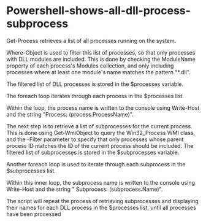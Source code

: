 # Powershell-shows-all-dll-process-subprocess
Get-Process retrieves a list of all processes running on the system.

Where-Object is used to filter this list of processes, so that only processes with DLL modules are included. This is done by checking the ModuleName property of each process's Modules collection, and only including processes where at least one module's name matches the pattern "*.dll".

The filtered list of DLL processes is stored in the $processes variable.

The foreach loop iterates through each process in the $processes list.

Within the loop, the process name is written to the console using Write-Host and the string "Process: $($process.ProcessName)".

The next step is to retrieve a list of subprocesses for the current process. This is done using Get-WmiObject to query the Win32_Process WMI class, and the -Filter parameter to specify that only processes whose parent process ID matches the ID of the current process should be included. The filtered list of subprocesses is stored in the $subprocesses variable.

Another foreach loop is used to iterate through each subprocess in the $subprocesses list.

Within this inner loop, the subprocess name is written to the console using Write-Host and the string " Subprocess: $($subprocess.Name)".

The script will repeat the process of retrieving subprocesses and displaying their names for each DLL process in the $processes list, until all processes have been processed

